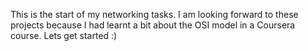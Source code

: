 This is the start of my networking tasks. I am
looking forward to these projects because I had learnt
a bit about the OSI model in a Coursera course. Lets get started
:)

